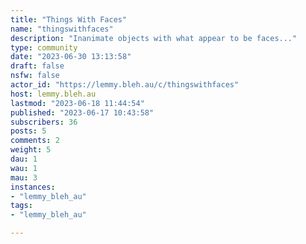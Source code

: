 ```yaml
---
title: "Things With Faces" 
name: "thingswithfaces"
description: "Inanimate objects with what appear to be faces..."
type: community
date: "2023-06-30 13:13:58"
draft: false
nsfw: false
actor_id: "https://lemmy.bleh.au/c/thingswithfaces"
host: lemmy.bleh.au
lastmod: "2023-06-18 11:44:54"
published: "2023-06-17 10:43:58"
subscribers: 36
posts: 5
comments: 2
weight: 5
dau: 1
wau: 1
mau: 3
instances:
- "lemmy_bleh_au"
tags: 
- "lemmy_bleh_au"

---
```

